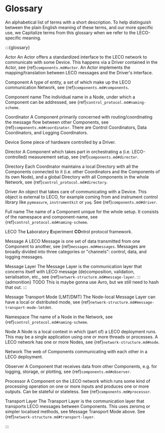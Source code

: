 # Glossary

An alphabetical list of terms with a short description.
To help distinguish between the plain English meaning of these terms, and our more specific use, we Capitalize terms from this glossary when we refer to the LECO-specific meaning.

:::{glossary}

Actor
    An Actor offers a standardized interface to the LECO network to communicate with some Device. This happens via a Driver contained in the Actor, see {ref}`components.md#actor`. An Actor implements the mapping/translation between LECO messages and the Driver's interface.

Component
    A type of entity, a set of which make up the LECO communication Network, see {ref}`components.md#components`.

Component name
    The individual name in a Node, under which a Component can be addressed, see {ref}`control_protocol.md#naming-scheme`.

Coordinator
    A Component primarily concerned with routing/coordinating the message flow between other Components, see {ref}`components.md#coordinator`.
    There are Control Coordinators, Data Coordinators, and Logging Coordinators.

Device
    Some piece of hardware controlled by a Driver.

Director
    A Component which takes part in orchestrating a (i.e. LECO-controlled) measurement setup, see {ref}`components.md#director`.

Directory
    Each Coordinator maintains a local Directory with all the Components connected to it (i.e. other Coordinators and the Components of its own Node), and a global Directory with all Components in the whole Network, see {ref}`control_protocol.md#directory`.

Driver
    An object that takes care of communicating with a Device. This object is external to LECO, for example coming from and instrument control library like `pymeasure`, `instrumentkit` or `yaq`. See {ref}`components.md#driver`.

Full name
    The name of a Component unique for the whole setup.
    It consists of the namespace and component-name, see {ref}`control_protocol.md#naming-scheme`.

LECO
    The **L**aboratory **E**xperiment **CO**ntrol protocol framework.

Message
    A LECO Message is one set of data transmitted from one Component to another, see {ref}`messages.md#messages`.
    Messages are broadly divided into three categories or "channels": control, data, and logging messages.

Message Layer
    The Message Layer is the communication layer that concerns itself with LECO message (de)composition, validation, serialisation, etc., see {ref}`network-structure.md#message-layer`.
    :::{admonition} TODO
    This is maybe gonna use Avro, but we still need to hash that out.
    :::

Message Transport Mode (LMT/DMT)
    The Node-local Message Layer can have a local or distributed mode, see {ref}`network-structure.md#message-transport-mode-lmtdmt`.

Namespace
    The name of a Node in the Network, see {ref}`control_protocol.md#naming-scheme`.

Node
    A Node is a local context in which (part of) a LECO deployment runs.
    This may be a single application using one or more threads or processes.
    A LECO network has one or more Nodes, see {ref}`network-structure.md#node`.

Network
    The web of Components communicating with each other in a LECO deployment.

Observer
    A Component that receives data from other Components, e.g. for logging, storage, or plotting, see {ref}`components.md#observer`.

Processor
    A Component on the LECO network which runs some kind of processing operation on one or more inputs and produces one or more outputs. Can be stateful or stateless. See {ref}`components.md#processor`.

Transport Layer
    The Transport Layer is the communication layer that transports LECO messages between Components.
    This uses zeromq or simpler localised methods, see Message Transport Mode above. See {ref}`network-structure.md#transport-layer`.

:::
